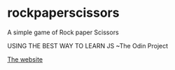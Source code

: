 # rockpaperscissors

A simple game of Rock paper Scissors
                       
USING THE BEST WAY TO LEARN JS
 ~The Odin Project
                                              

<a href="https://rockpaperscissors.gq"> The website </a>

